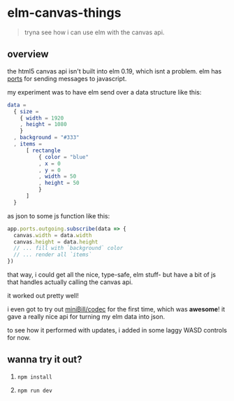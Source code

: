 # elm-canvas-things
> tryna see how i can use elm with the canvas api.

## overview

the html5 canvas api isn't built into elm 0.19, which isnt a problem. elm has [ports](https://guide.elm-lang.org/interop/ports.html) for sending messages to javascript.

my experiment was to have elm send over a data structure like this:

```elm
data =
  { size =
    { width = 1920
    , height = 1080
    }
  , background = "#333"
  , items =
      [ rectangle
          { color = "blue"
          , x = 0
          , y = 0
          , width = 50
          , height = 50
          }
      ]
  }
```

as json to some js function like this:

```js
app.ports.outgoing.subscribe(data => {
  canvas.width = data.width
  canvas.height = data.height
  // ... fill with `background` color
  // ... render all `items`
})
```

that way, i could get all the nice, type-safe, elm stuff- but have a bit of js that handles actually calling the canvas api.

it worked out pretty well!

i even got to try out [miniBill/codec](https://package.elm-lang.org/packages/miniBill/elm-codec/latest) for the first time, which was __awesome__! it gave a really nice api for turning my elm data into json.

to see how it performed with updates, i added in some laggy WASD controls for now.

## wanna try it out?

1. `npm install`

1. `npm run dev`